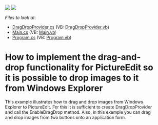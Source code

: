 <!-- default badges list -->
[![](https://img.shields.io/badge/Open_in_DevExpress_Support_Center-FF7200?style=flat-square&logo=DevExpress&logoColor=white)](https://supportcenter.devexpress.com/ticket/details/E3171)
[![](https://img.shields.io/badge/📖_How_to_use_DevExpress_Examples-e9f6fc?style=flat-square)](https://docs.devexpress.com/GeneralInformation/403183)
<!-- default badges end -->
<!-- default file list -->
*Files to look at*:

* [DragDropProvider.cs](./CS/WindowsApplication3/DragDropProvider.cs) (VB: [DragDropProvider.vb](./VB/WindowsApplication3/DragDropProvider.vb))
* [Main.cs](./CS/WindowsApplication3/Main.cs) (VB: [Main.vb](./VB/WindowsApplication3/Main.vb))
* [Program.cs](./CS/WindowsApplication3/Program.cs) (VB: [Program.vb](./VB/WindowsApplication3/Program.vb))
<!-- default file list end -->
# How to implement the drag-and-drop functionality for PictureEdit so it is possible to drop images to it from Windows Explorer


<p>This example illustrates how to drag and drop images from Windows Explorer to PictureEdit. For this it is sufficient to create DragDropProvider and call the EnableDragDrop method. Also, in this example you can drag and drop images from two buttons onto an application form. </p>

<br/>


